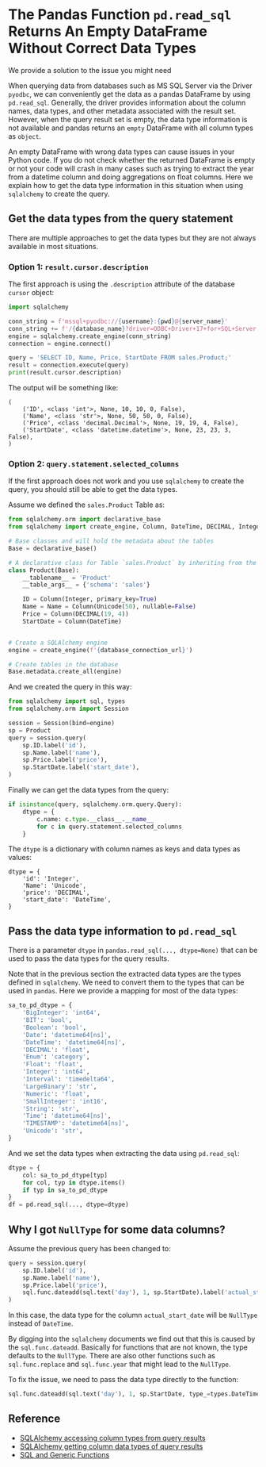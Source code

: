 # The Pandas Function `pd.read_sql` Returns An Empty DataFrame Without Correct Data Types
We provide a solution to the issue you might need

When querying data from databases such as MS SQL Server via the Driver `pyodbc`, we can conveniently get the data as a pandas DataFrame by using `pd.read_sql`. Generally, the driver provides information about the column names, data types, and other metadata associated with the result set. However, when the query result set is empty, the data type information is not available and pandas returns an `empty` DataFrame with all column types as `object`.

An empty DataFrame with wrong data types can cause issues in your Python code. If you do not check whether the returned DataFrame is empty or not your code will crash in many cases such as trying to extract the year from a datetime column and doing aggregations on float columns. Here we explain how to get the data type information in this situation when using `sqlalchemy` to create the query.

## Get the data types from the query statement
There are multiple approaches to get the data types but they are not always available in most situations.

### Option 1: `result.cursor.description`
The first approach is using the `.description` attribute of the database `cursor` object:
```python
import sqlalchemy

conn_string = f'mssql+pyodbc://{username}:{pwd}@{server_name}'
conn_string += f'/{database_name}?driver=ODBC+Driver+17+for+SQL+Server'
engine = sqlalchemy.create_engine(conn_string)
connection = engine.connect()

query = 'SELECT ID, Name, Price, StartDate FROM sales.Product;'
result = connection.execute(query)
print(result.cursor.description)
```

The output will be something like:
```
(
    ('ID', <class 'int'>, None, 10, 10, 0, False),
    ('Name', <class 'str'>, None, 50, 50, 0, False),
    ('Price', <class 'decimal.Decimal'>, None, 19, 19, 4, False),
    ('StartDate', <class 'datetime.datetime'>, None, 23, 23, 3, False),
)
```

### Option 2: `query.statement.selected_columns`
If the first approach does not work and you use `sqlalchemy` to create the query, you should still be able to get the data types.

Assume we defined the `sales.Product` Table as:
```py
from sqlalchemy.orm import declarative_base
from sqlalchemy import create_engine, Column, DateTime, DECIMAL, Integer, Unicode

# Base classes and will hold the metadata about the tables
Base = declarative_base()

# A declarative class for Table `sales.Product` by inheriting from the Base class
class Product(Base):
    __tablename__ = 'Product'
    __table_args__ = {'schema': 'sales'}

    ID = Column(Integer, primary_key=True)
    Name = Name = Column(Unicode(50), nullable=False)
    Price = Column(DECIMAL(19, 4))
    StartDate = Column(DateTime)


# Create a SQLAlchemy engine
engine = create_engine(f'{database_connection_url}')

# Create tables in the database
Base.metadata.create_all(engine)
```

And we created the query in this way:
```py
from sqlalchemy import sql, types
from sqlalchemy.orm import Session

session = Session(bind=engine)
sp = Product
query = session.query(
    sp.ID.label('id'),
    sp.Name.label('name'),
    sp.Price.label('price'),
    sp.StartDate.label('start_date'),
)
```

Finally we can get the data types from the query:
```py
if isinstance(query, sqlalchemy.orm.query.Query):
    dtype = {
        c.name: c.type.__class__.__name__
        for c in query.statement.selected_columns
    }
```

The `dtype` is a dictionary with column names as keys and data types as values:
```
dtype = {
    'id': 'Integer',
    'Name': 'Unicode',
    'price': 'DECIMAL',
    'start_date': 'DateTime',
}
```

## Pass the data type information to `pd.read_sql`
There is a parameter `dtype` in `pandas.read_sql(..., dtype=None)` that can be used to pass the data types for the query results.

Note that in the previous section the extracted data types are the types defined in `sqlalchemy`. We need to convert them to the types that can be used in `pandas`. Here we provide a mapping for most of the data types:
```py
sa_to_pd_dtype = {
    'BigInteger': 'int64',
    'BIT': 'bool',
    'Boolean': 'bool',
    'Date': 'datetime64[ns]',
    'DateTime': 'datetime64[ns]',
    'DECIMAL': 'float',
    'Enum': 'category',
    'Float': 'float',
    'Integer': 'int64',
    'Interval': 'timedelta64',
    'LargeBinary': 'str',
    'Numeric': 'float',
    'SmallInteger': 'int16',
    'String': 'str',
    'Time': 'datetime64[ns]',
    'TIMESTAMP': 'datetime64[ns]',
    'Unicode': 'str',
}
```

And we set the data types when extracting the data using `pd.read_sql`:
```py
dtype = {
    col: sa_to_pd_dtype[typ]
    for col, typ in dtype.items()
    if typ in sa_to_pd_dtype
}
df = pd.read_sql(..., dtype=dtype)
```

## Why I got `NullType` for some data columns?
Assume the previous query has been changed to:
```py
query = session.query(
    sp.ID.label('id'),
    sp.Name.label('name'),
    sp.Price.label('price'),
    sql.func.dateadd(sql.text('day'), 1, sp.StartDate).label('actual_start_date'),
)
```
In this case, the data type for the column `actual_start_date` will be `NullType` instead of `DateTime`.

By digging into the `sqlalchemy` documents we find out that this is caused by the `sql.func.dateadd`.
Basically for functions that are not known, the type defaults to the `NullType`.
There are also other functions such as `sql.func.replace` and `sql.func.year` that might lead to the `NullType`.

To fix the issue, we need to pass the data type directly to the function:
```py
sql.func.dateadd(sql.text('day'), 1, sp.StartDate, type_=types.DateTime).label('actual_start_date')
```

## Reference

- [SQLAlchemy accessing column types from query results](https://stackoverflow.com/questions/64761911/sqlalchemy-accessing-column-types-from-query-results)
- [SQLAlchemy getting column data types of query results](https://stackoverflow.com/questions/2258072/sqlalchemy-getting-column-data-types-of-query-results)
- [SQL and Generic Functions](https://docs.sqlalchemy.org/en/gerrit/3941/core/functions.html)
